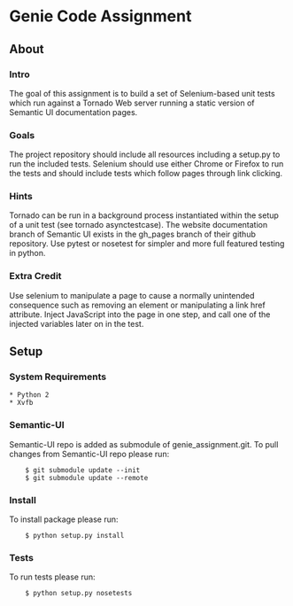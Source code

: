 Genie Code Assignment
===

About
-----

### Intro ###
The goal of this assignment is to build a set of Selenium-based unit tests which run against a Tornado Web server running a static version of Semantic UI documentation pages.

### Goals ###
The project repository should include all resources including a setup.py to run the included tests. Selenium should use either Chrome or Firefox to run the tests and should include tests which follow pages through link clicking.

### Hints ###
Tornado can be run in a background process instantiated within the setup of a unit test (see tornado asynctestcase).
The website documentation branch of Semantic UI exists in the gh_pages branch of their github repository.
Use pytest or nosetest for simpler and more full featured testing in python.

### Extra Credit ###
Use selenium to manipulate a page to cause a normally unintended consequence such as removing an element or manipulating a link href attribute.
Inject JavaScript into the page in one step, and call one of the injected variables later on in the test.


Setup
-----
### System Requirements ###
    * Python 2
    * Xvfb

### Semantic-UI ###
Semantic-UI repo is added as submodule of genie_assignment.git. To pull changes from Semantic-UI repo please run:

        $ git submodule update --init
        $ git submodule update --remote

### Install ###
To install package please run:

        $ python setup.py install

### Tests ###
To run tests please run:

        $ python setup.py nosetests